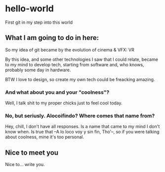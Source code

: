 # hello-world
First git in my step into this world

## What I am going to do in here:
So my idea of git became by the evolution of cinema & VFX: VR

By this idea, and some other technologies I saw that I could relate, became to my mind to develop tech, starting from software and, who knows, probably some day in hardware.

BTW I love to design, so create my own tech could be freacking amazing. 

### And what about you and your "coolness"?
Well, I talk shit to my proper chicks just to feel cool today. 

### No, but seriusly. Alocoifindo? Where comes that name from?
Hey, chill, I don't have all responses. Is a name that came to my mind I don't know when. Is true that –A lo loco voy y sin fin, Tho'–, so if you were talking about coolness, mine it's too personal.

## Nice to meet you
Nice to... write you.
